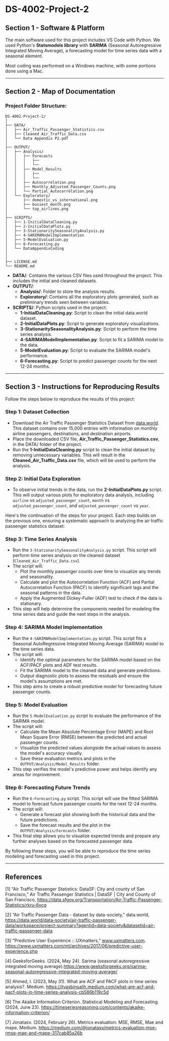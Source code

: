 # DS-4002-Project-2

## Section 1 - Software & Platform

The main software used for this project includes VS Code with Python. We used Python's **Statsmodels library** with **SARIMA** (Seasonal Autoregressive Integrated Moving Average), a forecasting model for time series data with a seasonal element.

Most coding was performed on a Windows machine, with some portions done using a Mac.

---

## Section 2 - Map of Documentation

### Project Folder Structure:

```
DS-4002-Project-2/
│
├── DATA/
│   ├── Air_Traffic_Passenger_Statistics.csv
│   ├── Cleaned_Air_Traffic_Data.csv
│   └── Data Appendix P2.pdf
│
├── OUTPUT/
│   ├── Analysis/
│   │   ├── Forecasts
│   │   │   ├──
│   │   │   └── 
│   │   ├── Model_Results
│   │   │   ├──
│   │   │   └── 
│   │   ├── Autocorrelation.png
│   │   ├── Monthly_Adjusted_Passenger_Counts.png
│   │   └── Partial_Autocorrelation.png
│   └── Exploratory/
│       ├── domestic_vs_international.png
│       ├── busiest_month.png
│       └── top_airlines.png
│
├── SCRIPTS/
│   ├── 1-InitialDataCleaning.py
│   ├── 2-InitialDataPlots.py
│   ├── 3-StationaritySeasonalityAnalysis.py
│   ├── 4-SARIMAModelImplementation
│   ├── 5-ModelEvaluation.py
│   ├── 6-Forecasting.py
│   └── DataAppendixCoding
│  
│
├── LICENSE.md
└── README.md
```

- **DATA/**: Contains the various CSV files used throughout the project. This includes the initial and cleaned datasets.
- **OUTPUT/**:
  - **Analysis/**: Folder to store the analysis results.
  - **Exploratory/**: Contains all the exploratory plots generated, such as preliminary trends seen between variables.
- **SCRIPTS/**: Python scripts used in the project:
  - **1-InitialDataCleaning.py**: Script to clean the initial data.world dataset.
  - **2-InitialDataPlots.py**: Script to generate exploratory visualizations.
  - **3-StationaritySeasonalityAnalysis.py**: Script to perform the time series analysis.
  - **4-SARIMAModelImplementation.py**: Script to fit a SARIMA model to the data.
  - **5-ModelEvaluation.py**: Script to evaluate the SARIMA model's performance.
  - **6-Forecasting.py**: Script to predict passenger counts for the next 12-24 months.
---

## Section 3 - Instructions for Reproducing Results

Follow the steps below to reproduce the results of this project:

### Step 1: Dataset Collection
- Download the Air Traffic Passenger Statistics Dataset from [data.world](https://data.world/data-society/air-traffic-passenger-data/workspace/project-summary?agentid=data-society&datasetid=air-traffic-passenger-data). This dataset contains over 15,000 entries with information on monthly airline passengers, destinations, and destination airports.
- Place the downloaded CSV file, **Air_Traffic_Passenger_Statistics.csv**, in the DATA/ folder of the project.
- Run the **1-InitialDataCleaning.py** script to clean the initial dataset by removing unnecessary variables. This will result in the **Cleaned_Air_Traffic_Data.csv** file, which will be used to perform the analysis.

### Step 2: Initial Data Exploration
- To observe initial trends in the data, run the **2-InitialDataPlots.py** script. This will output various plots for exploratory data analysis, including `airline` vs `adjusted_passenger_count`, `month` vs `adjusted_passenger_count`, and `adjusted_passenger_count` vs `year`.

Here's the continuation of the steps for your project. Each step builds on the previous one, ensuring a systematic approach to analyzing the air traffic passenger statistics dataset:

### Step 3: Time Series Analysis
- Run the `3-StationaritySeasonalityAnalysis.py` script. This script will perform time series analysis on the cleaned dataset (`Cleaned_Air_Traffic_Data.csv`). 
- The script will:
  - Plot the monthly passenger counts over time to visualize any trends and seasonality.
  - Calculate and plot the Autocorrelation Function (ACF) and Partial Autocorrelation Function (PACF) to identify significant lags and the seasonal patterns in the data.
  - Apply the Augmented Dickey-Fuller (ADF) test to check if the data is stationary.
- This step will help determine the components needed for modeling the time series data and guide the next steps in the analysis.

### Step 4: SARIMA Model Implementation
- Run the `4-SARIMAModelImplementation.py` script. This script fits a Seasonal AutoRegressive Integrated Moving Average (SARIMA) model to the time series data.
- The script will:
  - Identify the optimal parameters for the SARIMA model based on the ACF/PACF plots and ADF test results.
  - Fit the SARIMA model to the cleaned data and generate predictions.
  - Output diagnostic plots to assess the residuals and ensure the model's assumptions are met.
- This step aims to create a robust predictive model for forecasting future passenger counts.

### Step 5: Model Evaluation
- Run the `5-ModelEvaluation.py` script to evaluate the performance of the SARIMA model.
- The script will:
  - Calculate the Mean Absolute Percentage Error (MAPE) and Root Mean Square Error (RMSE) between the predicted and actual passenger counts.
  - Visualize the predicted values alongside the actual values to assess the model's accuracy visually.
  - Save these evaluation metrics and plots in the `OUTPUT/Analysis/Model_Results` folder.
- This step verifies the model's predictive power and helps identify any areas for improvement.

### Step 6: Forecasting Future Trends
- Run the `6-Forecasting.py` script. This script will use the fitted SARIMA model to forecast future passenger counts for the next 12-24 months.
- The script will:
  - Generate a forecast plot showing both the historical data and the future predictions.
  - Save the forecast results and the plot in the `OUTPUT/Analysis/Forecasts` folder.
- This final step allows you to visualize expected trends and prepare any further analyses based on the forecasted passenger data.

By following these steps, you will be able to reproduce the time series modeling and forecasting used in this project.

---

## References 
[1] “Air Traffic Passenger Statistics: DataSF: City and county of San Francisco,” Air Traffic
Passenger Statistics | DataSF | City and County of San Francisco,
https://data.sfgov.org/Transportation/Air-Traffic-Passenger-Statistics/rkru-6vcg

[2] “Air Traffic Passenger Data - dataset by data-society,” data.world,
https://data.world/data-society/air-traffic-passenger-data/workspace/project-summary?agentid=data-society&datasetid=air-traffic-passenger-data

[3] “Predictive User Experience :: UXmatters,” www.uxmatters.com.
https://www.uxmatters.com/mt/archives/2017/06/predictive-user-experience.php

[4] GeeksforGeeks. (2024, May 24). Sarima (seasonal autoregressive integrated moving
average).https://www.geeksforgeeks.org/sarima-seasonal-autoregressive-integrated-moving-average/

[5] Ahmed, I. (2023, May 31). What are ACF and PACF plots in time series analysis?. Medium.
https://ilyasbinsalih.medium.com/what-are-acf-and-pacf-plots-in-time-series-analysis-cb586b119c5d 

[6] The Akaike Information Criterion. Statistical Modeling and Forecasting. (2024, June 23).
https://timeseriesreasoning.com/contents/akaike-information-criterion/

[7] Jonatasv. (2024, February 26). Metrics evaluation: MSE, RMSE, Mae and mape. Medium.
https://medium.com/@jonatasv/metrics-evaluation-mse-rmse-mae-and-mape-317cab85a26b
